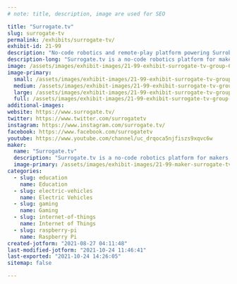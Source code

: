 ```yaml
---
# note: title, description, image are used for SEO

title: "Surrogate.tv"
slug: surrogate-tv
permalink: /exhibits/surrogate-tv/
exhibit-id: 21-99
description: "No-code robotics and remote-play platform powering Surrobot - the easiest way to make custom robots."
description-long: "Surrogate.tv is a no-code robotics platform for makers and creatives where people can hook anything to the internet (RC Cars, Robots, Arcade Cabinets, etc), and control it remotely in near-real-time. Currently, we&#039;re building our first hardware product - Surrobot, which is a robot platform made and designed by makers for makers. Surrobot allows creating advanced robotics projects with teleoperation, image recognition, and all types of robotics elements with no hardware or coding skills needed. Surrobot is made to be easily repaired, modified, and upgraded - freely available STL files, open-source Python SDK, easily replaceable components. Coming to Kickstarter November 2021."
image: /assets/images/exhibit-images/21-99-exhibit-surrogate-tv-group-689-large.png
image-primary: 
  small: /assets/images/exhibit-images/21-99-exhibit-surrogate-tv-group-689-small.png
  medium: /assets/images/exhibit-images/21-99-exhibit-surrogate-tv-group-689-medium.png
  large: /assets/images/exhibit-images/21-99-exhibit-surrogate-tv-group-689-large.png
  full: /assets/images/exhibit-images/21-99-exhibit-surrogate-tv-group-689-full.png
additional-images: 
website: https://www.surrogate.tv/
twitter: https://www.twitter.com/surrogatetv
instagram: https://www.instagram.com/surrogate.tv/
facebook: https://www.facebook.com/surrogatetv
youtube: https://www.youtube.com/channel/uc_drqoca5njfiszs9xqvc6w
maker: 
  name: "Surrogate.tv"
  description: "Surrogate.tv is a no-code robotics platform for makers and creatives where people can hook anything to the internet (RC Cars, Robots, Arcade Cabinets, etc), and control it remotely in near-real-time. Currently, we&#039;re preparing to launch our first hardware product - Surrobot, which is a robot platform made and designed by makers for makers. Surrobot allows creating advanced robotics projects with teleoperation, image recognition, and all types of robotics elements with no hardware or coding skills needed. Surrobot is made to be easily repaired, modified, and upgraded - freely available STL files, open-source Python SDK, easily replaceable components. Coming to Kickstarter November 2021."
  image-primary: /assets/images/exhibit-images/21-99-maker-surrogate-tv-surrogatetv-logo-new-b9e110ee-medium.png
categories: 
  - slug: education
    name: Education
  - slug: electric-vehicles
    name: Electric Vehicles
  - slug: gaming
    name: Gaming
  - slug: internet-of-things
    name: Internet of Things
  - slug: raspberry-pi
    name: Raspberry Pi
created-jotform: "2021-08-27 04:11:48"
last-modified-jotform: "2021-10-24 11:46:41"
last-exported: "2021-10-24 14:26:05"
sitemap: false

---
```


